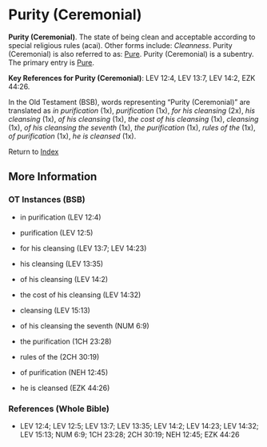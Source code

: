 # Purity (Ceremonial)
**Purity (Ceremonial)**. 
The state of being clean and acceptable according to special religious rules (acai). 
Other forms include: 
*Cleanness*. 
Purity (Ceremonial) is also referred to as: 
[Pure](Pure.md). 
Purity (Ceremonial) is a subentry. The primary entry is 
[Pure](Pure.md). 


**Key References for Purity (Ceremonial)**: 
LEV 12:4, LEV 13:7, LEV 14:2, EZK 44:26. 


In the Old Testament (BSB), words representing “Purity (Ceremonial)” are translated as 
*in purification* (1x), *purification* (1x), *for his cleansing* (2x), *his cleansing* (1x), *of his cleansing* (1x), *the cost of his cleansing* (1x), *cleansing* (1x), *of his cleansing the seventh* (1x), *the purification* (1x), *rules of the* (1x), *of purification* (1x), *he is cleansed* (1x). 




Return to [Index](00-Index.md)

## More Information

### OT Instances (BSB)

* in purification (LEV 12:4)

* purification (LEV 12:5)

* for his cleansing (LEV 13:7; LEV 14:23)

* his cleansing (LEV 13:35)

* of his cleansing (LEV 14:2)

* the cost of his cleansing (LEV 14:32)

* cleansing (LEV 15:13)

* of his cleansing the seventh (NUM 6:9)

* the purification (1CH 23:28)

* rules of the (2CH 30:19)

* of purification (NEH 12:45)

* he is cleansed (EZK 44:26)



### References (Whole Bible)

* LEV 12:4; LEV 12:5; LEV 13:7; LEV 13:35; LEV 14:2; LEV 14:23; LEV 14:32; LEV 15:13; NUM 6:9; 1CH 23:28; 2CH 30:19; NEH 12:45; EZK 44:26



